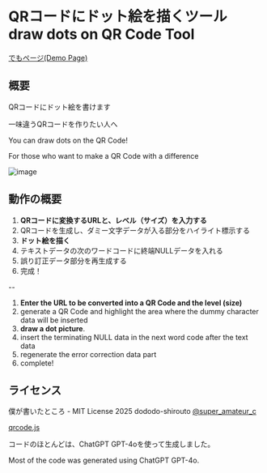 # QRコードにドット絵を描くツール draw dots on QR Code Tool

[でもページ(Demo Page)](https://dododoshirouto.github.io/qrcode-pixelart/)

## 概要

QRコードにドット絵を書けます

一味違うQRコードを作りたい人へ

You can draw dots on the QR Code!

For those who want to make a QR Code with a difference

![image](https://github.com/user-attachments/assets/d8b32e03-0232-433a-8c45-acfb757783fa)


## 動作の概要

1. **QRコードに変換するURLと、レベル（サイズ）を入力する**
2. QRコードを生成し、ダミー文字データが入る部分をハイライト標示する
3. **ドット絵を描く**
4. テキストデータの次のワードコードに終端NULLデータを入れる
5. 誤り訂正データ部分を再生成する
6. 完成！

--

1. **Enter the URL to be converted into a QR Code and the level (size)**
2. generate a QR Code and highlight the area where the dummy character data will be inserted
3. **draw a dot picture**.
4. insert the terminating NULL data in the next word code after the text data
5. regenerate the error correction data part
6. complete!

## ライセンス

僕が書いたところ - MIT License 2025 dododo-shirouto [@super_amateur_c](https://x.com/super_amateur_c)

[qrcode.js](https://github.com/davidshimjs/qrcodejs/tree/master)

コードのほとんどは、ChatGPT GPT-4oを使って生成しました。

Most of the code was generated using ChatGPT GPT-4o.
